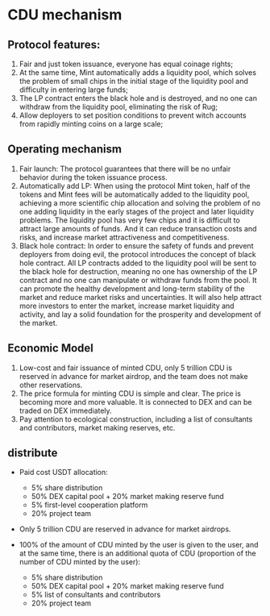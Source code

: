# CDU mechanism

## Protocol features:

1. Fair and just token issuance, everyone has equal coinage rights;
2. At the same time, Mint automatically adds a liquidity pool, which solves the problem of small chips in the initial stage of the liquidity pool and difficulty in entering large funds;
3. The LP contract enters the black hole and is destroyed, and no one can withdraw from the liquidity pool, eliminating the risk of Rug;
4. Allow deployers to set position conditions to prevent witch accounts from rapidly minting coins on a large scale;

## Operating mechanism

1. Fair launch: The protocol guarantees that there will be no unfair behavior during the token issuance process.
2. Automatically add LP: When using the protocol Mint token, half of the tokens and Mint fees will be automatically added to the liquidity pool, achieving a more scientific chip allocation and solving the problem of no one adding liquidity in the early stages of the project and later liquidity problems. The liquidity pool has very few chips and it is difficult to attract large amounts of funds. And it can reduce transaction costs and risks, and increase market attractiveness and competitiveness.
3. Black hole contract: In order to ensure the safety of funds and prevent deployers from doing evil, the protocol introduces the concept of black hole contract. All LP contracts added to the liquidity pool will be sent to the black hole for destruction, meaning no one has ownership of the LP contract and no one can manipulate or withdraw funds from the pool. It can promote the healthy development and long-term stability of the market and reduce market risks and uncertainties. It will also help attract more investors to enter the market, increase market liquidity and activity, and lay a solid foundation for the prosperity and development of the market.

## Economic Model

1. Low-cost and fair issuance of minted CDU, only 5 trillion CDU is reserved in advance for market airdrop, and the team does not make other reservations.
2. The price formula for minting CDU is simple and clear. The price is becoming more and more valuable. It is connected to DEX and can be traded on DEX immediately.
3. Pay attention to ecological construction, including a list of consultants and contributors, market making reserves, etc.

## distribute

- Paid cost USDT allocation:
  - 5% share distribution
  - 50% DEX capital pool + 20% market making reserve fund
  - 5% first-level cooperation platform
  - 20% project team
- Only 5 trillion CDU are reserved in advance for market airdrops.

- 100% of the amount of CDU minted by the user is given to the user, and at the same time, there is an additional quota of CDU (proportion of the number of CDU minted by the user):
  - 5% share distribution
  - 50% DEX capital pool + 20% market making reserve fund
  - 5% list of consultants and contributors
  - 20% project team
